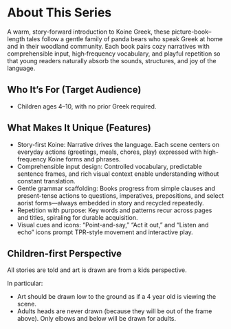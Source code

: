 # About This Series

A warm, story-forward introduction to Koine Greek, these picture-book–length tales follow a gentle family of panda bears who speak Greek at home and in their woodland community. Each book pairs cozy narratives with comprehensible input, high‑frequency vocabulary, and playful repetition so that young readers naturally absorb the sounds, structures, and joy of the language.

## Who It’s For (Target Audience)

- Children ages 4–10, with no prior Greek required.

## What Makes It Unique (Features)

- Story-first Koine: Narrative drives the language. Each scene centers on everyday actions (greetings, meals, chores, play) expressed with high-frequency Koine forms and phrases.
- Comprehensible input design: Controlled vocabulary, predictable sentence frames, and rich visual context enable understanding without constant translation.
- Gentle grammar scaffolding: Books progress from simple clauses and present-tense actions to questions, imperatives, prepositions, and select aorist forms—always embedded in story and recycled repeatedly.
- Repetition with purpose: Key words and patterns recur across pages and titles, spiraling for durable acquisition.
- Visual cues and icons: “Point-and-say,” “Act it out,” and “Listen and echo” icons prompt TPR-style movement and interactive play.

## Children-first Perspective

All stories are told and art is drawn are from a kids perspective.

In particular:
- Art should be drawn low to the ground as if a 4 year old is viewing the scene.
- Adults heads are never drawn (because they will be out of the frame above).  Only elbows and below will be drawn for adults.
